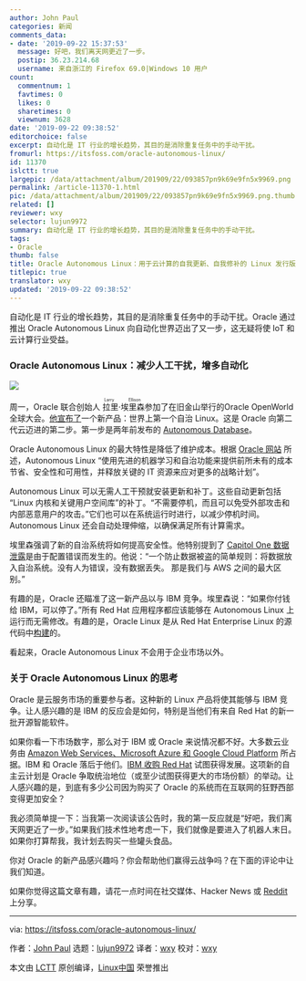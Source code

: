 ```yaml
---
author: John Paul
categories: 新闻
comments_data:
- date: '2019-09-22 15:37:53'
  message: 好吧，我们离天网更近了一步。
  postip: 36.23.214.68
  username: 来自浙江的 Firefox 69.0|Windows 10 用户
count:
  commentnum: 1
  favtimes: 0
  likes: 0
  sharetimes: 0
  viewnum: 3628
date: '2019-09-22 09:38:52'
editorchoice: false
excerpt: 自动化是 IT 行业的增长趋势，其目的是消除重复任务中的手动干扰。
fromurl: https://itsfoss.com/oracle-autonomous-linux/
id: 11370
islctt: true
largepic: /data/attachment/album/201909/22/093857pn9k69e9fn5x9969.png
permalink: /article-11370-1.html
pic: /data/attachment/album/201909/22/093857pn9k69e9fn5x9969.png.thumb.jpg
related: []
reviewer: wxy
selector: lujun9972
summary: 自动化是 IT 行业的增长趋势，其目的是消除重复任务中的手动干扰。
tags:
- Oracle
thumb: false
title: Oracle Autonomous Linux：用于云计算的自我更新、自我修补的 Linux 发行版
titlepic: true
translator: wxy
updated: '2019-09-22 09:38:52'
---
```


自动化是 IT 行业的增长趋势，其目的是消除重复任务中的手动干扰。Oracle 通过推出 Oracle Autonomous Linux 向自动化世界迈出了又一步，这无疑将使 IoT 和云计算行业受益。


### Oracle Autonomous Linux：减少人工干扰，增多自动化


![](/data/attachment/album/201909/22/093857pn9k69e9fn5x9969.png)


周一，Oracle 联合创始人<ruby> 拉里·埃里森 <rt>  Larry Ellison </rt></ruby>参加了在旧金山举行的Oracle OpenWorld 全球大会。[他宣布了](https://www.zdnet.com/article/oracle-announces-oracle-autonomous-linux/)一个新产品：世界上第一个自治 Linux。这是 Oracle 向第二代云迈进的第二步。第一步是两年前发布的 [Autonomous Database](https://www.oracle.com/in/database/what-is-autonomous-database.html)。


Oracle Autonomous Linux 的最大特性是降低了维护成本。根据 [Oracle 网站](https://www.oracle.com/corporate/pressrelease/oow19-oracle-autonomous-linux-091619.html) 所述，Autonomous Linux “使用先进的机器学习和自治功能来提供前所未有的成本节省、安全性和可用性，并释放关键的 IT 资源来应对更多的战略计划”。


Autonomous Linux 可以无需人工干预就安装更新和补丁。这些自动更新包括 “Linux 内核和关键用户空间库”的补丁。“不需要停机，而且可以免受外部攻击和内部恶意用户的攻击。”它们也可以在系统运行时进行，以减少停机时间。Autonomous Linux 还会自动处理伸缩，以确保满足所有计算需求。


埃里森强调了新的自治系统将如何提高安全性。他特别提到了 [Capitol One 数据泄露](https://www.zdnet.com/article/100-million-americans-and-6-million-canadians-caught-up-in-capital-one-breach/)是由于配置错误而发生的。他说：“一个防止数据被盗的简单规则：将数据放入自治系统。没有人为错误，没有数据丢失。 那是我们与 AWS 之间的最大区别。”


有趣的是，Oracle 还瞄准了这一新产品以与 IBM 竞争。埃里森说：“如果你付钱给 IBM，可以停了。”所有 Red Hat 应用程序都应该能够在 Autonomous Linux 上运行而无需修改。有趣的是，Oracle Linux 是从 Red Hat Enterprise Linux 的源代码中[构建](https://distrowatch.com/table.php?distribution=oracle)的。


看起来，Oracle Autonomous Linux 不会用于企业市场以外。


### 关于 Oracle Autonomous Linux 的思考


Oracle 是云服务市场的重要参与者。这种新的 Linux 产品将使其能够与 IBM 竞争。让人感兴趣的是 IBM 的反应会是如何，特别是当他们有来自 Red Hat 的新一批开源智能软件。


如果你看一下市场数字，那么对于 IBM 或 Oracle 来说情况都不好。大多数云业务由 [Amazon Web Services、Microsoft Azure 和 Google Cloud Platform](https://www.zdnet.com/article/top-cloud-providers-2019-aws-microsoft-azure-google-cloud-ibm-makes-hybrid-move-salesforce-dominates-saas/) 所占据。IBM 和 Oracle 落后于他们。[IBM 收购 Red Hat](https://itsfoss.com/ibm-red-hat-acquisition/) 试图获得发展。这项新的自主云计划是 Oracle 争取统治地位（或至少试图获得更大的市场份额）的举动。让人感兴趣的是，到底有多少公司因为购买了 Oracle 的系统而在互联网的狂野西部变得更加安全？


我必须简单提一下：当我第一次阅读该公告时，我的第一反应就是“好吧，我们离天网更近了一步。”如果我们技术性地考虑一下，我们就像是要进入了机器人末日。如果你打算帮我，我计划去购买一些罐头食品。


你对 Oracle 的新产品感兴趣吗？你会帮助他们赢得云战争吗？在下面的评论中让我们知道。


如果你觉得这篇文章有趣，请花一点时间在社交媒体、Hacker News 或 [Reddit](https://reddit.com/r/linuxusersgroup) 上分享。




---


via: <https://itsfoss.com/oracle-autonomous-linux/>


作者：[John Paul](https://itsfoss.com/author/john/) 选题：[lujun9972](https://github.com/lujun9972) 译者：[wxy](https://github.com/wxy) 校对：[wxy](https://github.com/wxy)


本文由 [LCTT](https://github.com/LCTT/TranslateProject) 原创编译，[Linux中国](https://linux.cn/) 荣誉推出